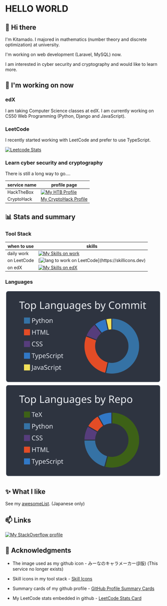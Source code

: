 # HELLO WORLD

## 👋 Hi there

I'm Kitamado. I majored in mathematics (number theory and discrete optimization) at university.

I'm working on web development (Laravel, MySQL) now.

I am interested in cyber security and cryptography and would like to learn more.

## 🌱 I'm working on now

### edX

I am taking Computer Science classes at edX. I am currently working on CS50 Web Programming (Python, Django and JavaScript).

### LeetCode

I recently started working with LeetCode and prefer to use TypeScript.

[![Leetcode Stats](https://leetcard.jacoblin.cool/Seasawher?ext=activity&theme=nord)](https://leetcode.com/Seasawher/)

### Learn cyber security and cryptography

There is still a long way to go....

| service name | profile page                                                                                                   |
| ------------ | -------------------------------------------------------------------------------------------------------------- |
| HackTheBox   | [![My HTB Profile](https://www.hackthebox.eu/badge/image/1249528)](https://app.hackthebox.com/profile/1249528) |
| CryptoHack   | [My CryptoHack Profile](https://cryptohack.org/user/seasawher/)                                                |

## :bar_chart: Stats and summary

### Tool Stack

| when to use | skills                                                                                              |
| ----------- | --------------------------------------------------------------------------------------------------- |
| daily work  | [![My Skills on work](https://skillicons.dev/icons?i=php,laravel,mysql)](https://skillicons.dev)    |
| on LeetCode | [![lang to work on LeetCode](https://skillicons.dev/icons?i=typescript,,)](https://skillicons.dev) |
| on edX      | [![My Skills on edX](https://skillicons.dev/icons?i=python,django,sqlite)](https://skillicons.dev)  |

### Languages

[![profile summary card, most commit language](profile-summary-card-output/nord_dark/2-most-commit-language.svg)](https://github.com/vn7n24fzkq/github-profile-summary-cards) [![profile summary card, repos per language](profile-summary-card-output/nord_dark/1-repos-per-language.svg)](https://github.com/vn7n24fzkq/github-profile-summary-cards)

## :sparkles: What I like

See my [awesomeList](./awesomeList.md). (Japanese only)

## 📫 Links

[![My StackOverflow profile](https://stackoverflow-readme-profile.johannchopin.fr/profile/19453583?theme=monokai)](https://stackoverflow.com/users/19453583/kitamado?tab=profile)

## :bow: Acknowledgments

* The image used as my github icon - みーなのキャラメーカー(β版) (This service no longer exists)

* Skill icons in my tool stack - [Skill Icons](https://skillicons.dev/)

* Summary cards of my github profile - [GitHub Profile Summary Cards](https://github.com/vn7n24fzkq/github-profile-summary-cards)

* My LeetCode stats embedded in github - [LeetCode Stats Card](https://github.com/JacobLinCool/LeetCode-Stats-Card)
